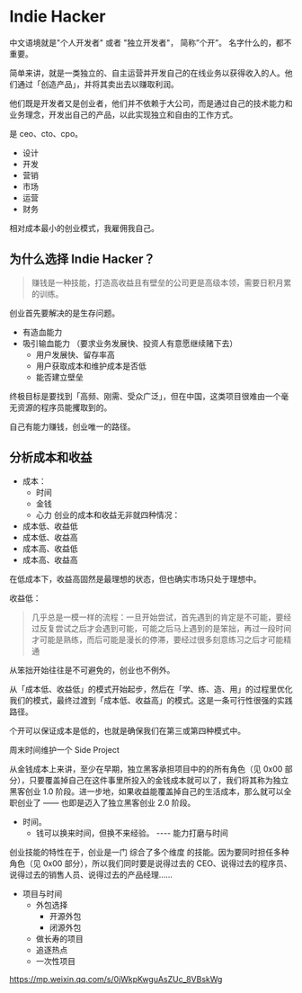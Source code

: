 # Indie Hacker

中文语境就是"个人开发者" 或者 "独立开发者"， 简称”个开”。 名字什么的，都不重要。

简单来讲，就是一类独立的、自主运营并开发自己的在线业务以获得收入的人。他们通过「创造产品」，并将其卖出去以赚取利润。

他们既是开发者又是创业者，他们并不依赖于大公司，而是通过自己的技术能力和业务理念，开发出自己的产品，以此实现独立和自由的工作方式。

是 ceo、cto、cpo。

- 设计
- 开发
- 营销
- 市场
- 运营
- 财务

相对成本最小的创业模式，我雇佣我自己。

## 为什么选择 Indie Hacker？

> 赚钱是一种技能，打造高收益且有壁垒的公司更是高级本领，需要日积月累的训练。

创业首先要解决的是生存问题。

- 有造血能力
- 吸引输血能力 （要求业务发展快、投资人有意愿继续赌下去）
  - 用户发展快、留存率高
  - 用户获取成本和维护成本是否低
  - 能否建立壁垒

终极目标是要找到「高频、刚需、受众广泛」，但在中国，这类项目很难由一个毫无资源的程序员能攫取到的。

自己有能力赚钱，创业唯一的路径。

## 分析成本和收益

- 成本：
  - 时间
  - 金钱
  - 心力
    创业的成本和收益无非就四种情况：
- 成本低、收益低
- 成本低、收益高
- 成本高、收益低
- 成本高、收益高

在低成本下，收益高固然是最理想的状态，但也确实市场只处于理想中。

收益低：

> 几乎总是一模一样的流程：一旦开始尝试，首先遇到的肯定是不可能，要经过反复尝试之后才会遇到可能，可能之后马上遇到的是笨拙，再过一段时间才可能是熟练，而后可能是漫长的停滞，要经过很多刻意练习之后才可能精通

从笨拙开始往往是不可避免的，创业也不例外。

从「成本低、收益低」的模式开始起步，然后在「学、练、造、用」的过程里优化我们的模式，最终过渡到「成本低、收益高」的模式。这是一条可行性很强的实践路径。

个开可以保证成本是低的，也就是确保我们在第三或第四种模式中。

周末时间维护一个 Side Project

从金钱成本上来讲，至少在早期，独立黑客承担项目中的的所有角色（见 0x00 部分），只要覆盖掉自己在这件事里所投入的金钱成本就可以了，我们将其称为独立黑客创业 1.0 阶段。进一步地，如果收益能覆盖掉自己的生活成本，那么就可以全职创业了 —— 也即是迈入了独立黑客创业 2.0 阶段。

- 时间。
  - 钱可以换来时间，但换不来经验。 ---- 能力打磨与时间

创业技能的特性在于，创业是一门 综合了多个维度 的技能。因为要同时担任多种角色（见 0x00 部分），所以我们同时要是说得过去的 CEO、说得过去的程序员、说得过去的销售人员、说得过去的产品经理……

- 项目与时间
  - 外包选择
    - 开源外包
    - 闭源外包
  - 做长寿的项目
  - 追逐热点
  - 一次性项目

https://mp.weixin.qq.com/s/0jWkpKwguAsZUc_8VBskWg
